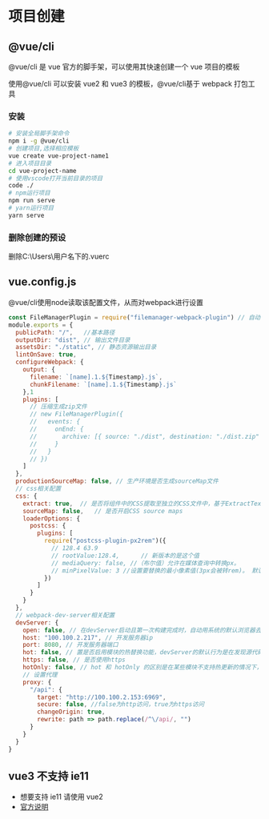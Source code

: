 # 项目创建

## @vue/cli

@vue/cli 是 vue 官方的脚手架，可以使用其快速创建一个 vue 项目的模板

使用@vue/cli 可以安装 vue2 和 vue3 的模板，@vue/cli基于 webpack 打包工具

### 安装

```bash
# 安装全局脚手架命令
npm i -g @vue/cli
# 创建项目,选择相应模板
vue create vue-project-name1
# 进入项目目录
cd vue-project-name
# 使用vscode打开当前目录的项目
code ./
# npm运行项目
npm run serve
# yarn运行项目
yarn serve
```

### 删除创建的预设

删除C:\Users\用户名下的.vuerc

## vue.config.js

@vue/cli使用node读取该配置文件，从而对webpack进行设置

```js
const FileManagerPlugin = require("filemanager-webpack-plugin") // 自动压缩文件
module.exports = {
  publicPath: "/",   //基本路径
  outputDir: "dist", // 输出文件目录
  assetsDir: "./static", // 静态资源输出目录
  lintOnSave: true,
  configureWebpack: {
    output: {
      filename: `[name].1.${Timestamp}.js`,
      chunkFilename: `[name].1.${Timestamp}.js`
    },1
    plugins: [
      // 压缩生成zip文件
      // new FileManagerPlugin({
      //   events: {
      //     onEnd: {
      //       archive: [{ source: "./dist", destination: "./dist.zip" }]
      //     }
      //   }
      // })
    ]
  },
  productionSourceMap: false, // 生产环境是否生成sourceMap文件
  // css相关配置
  css: {
    extract: true,  // 是否将组件中的CSS提取至独立的CSS文件中，基于ExtractTextPlugin
    sourceMap: false,   // 是否开启CSS source maps
    loaderOptions: {
      postcss: {
        plugins: [
          require("postcss-plugin-px2rem")({
            // 128.4 63.9
            // rootValue:128.4,      // 新版本的是这个值
            // mediaQuery: false, //（布尔值）允许在媒体查询中转换px。
            // minPixelValue: 3 //设置要替换的最小像素值(3px会被转rem)。 默认 0
          })
        ]
      }
    }
  },
  // webpack-dev-server相关配置
  devServer: {
    open: false, // 在devServer启动且第一次构建完成时，自动用系统的默认浏览器去打开项目
    host: "100.100.2.217", // 开发服务器ip
    port: 8080, // 开发服务器端口
    hot: false, // 置是否启用模块的热替换功能，devServer的默认行为是在发现源代码被变更后，通过自动刷新整个页面来做到事实预览，开启hot后，将在不刷新整个页面的情况下通过新模块替换老模块来做到实时预览
    https: false, // 是否使用https
    hotOnly: false, // hot 和 hotOnly 的区别是在某些模块不支持热更新的情况下，前者会自动刷新页面，后者不会刷新页面，而是在控制台输出热更新失败
    // 设置代理
    proxy: {
      "/api": {
        target: "http://100.100.2.153:6969",
        secure: false, //false为http访问，true为https访问
        changeOrigin: true,
        rewrite: path => path.replace(/^\/api/, "")
      }
    }
  }
}
```

## vue3 不支持 ie11

- 想要支持 ie11 请使用 vue2
- [官方说明](https://github.com/vuejs/rfcs/blob/master/active-rfcs/0038-vue3-ie11-support.md)
